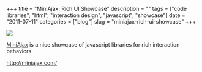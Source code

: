 +++
title = "MiniAjax: Rich UI Showcase"
description = ""
tags = ["code libraries", "html", "interaction design", "javascript", "showcase"]
date = "2011-07-11"
categories = ["blog"]
slug = "miniajax-rich-ui-showcase"
+++



  <div class="notebook-screenshot"><a href="http://miniajax.com/"><img src="http://media.konigi.com/bluga/wt4e1b018a5178a_large.jpg"/></a></div><p><a href="http://miniajax.com/">MiniAjax</a> is a nice showcase of javascript libraries for rich interaction behaviors.</p>

    
  <a href="http://miniajax.com/">http://miniajax.com/</a>
